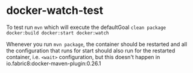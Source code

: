 # docker-watch-test

To test run `mvn` which will execute the defaultGoal `clean package docker:build docker:start docker:watch`

Whenever you run `mvn package`, the container should be restarted and all the configuration that runs for start 
should also run for the restarted container, i.e. `<wait>` configuration, but this doesn't happen in io.fabric8:docker-maven-plugin:0.26.1
